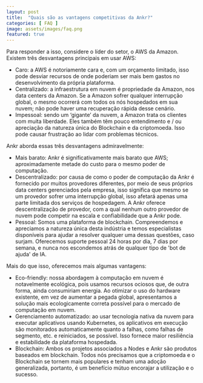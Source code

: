 ```yaml
---
layout: post
title:  "Quais são as vantagens competitivas da Ankr?"
categories: [ FAQ ]
image: assets/images/faq.png
featured: true
---
```

Para responder a isso, considere o líder do setor, o AWS da Amazon. Existem três desvantagens principais em usar AWS:

* Caro: a AWS é notoriamente cara e, com um orçamento limitado, isso pode desviar recursos de onde poderiam ser mais bem gastos no desenvolvimento da própria plataforma.
* Centralizado: a infraestrutura em nuvem é propriedade da Amazon, nos data centers da Amazon. Se a Amazon sofrer qualquer interrupção global, o mesmo ocorrerá com todos os nós hospedados em sua nuvem; não pode haver uma recuperação rápida desse cenário.
* Impessoal: sendo um ‘gigante’ da nuvem, a Amazon trata os clientes com muita liberdade. Eles também têm pouco entendimento e / ou apreciação da natureza única do Blockchain e da criptomoeda. Isso pode causar frustração ao lidar com problemas técnicos.

Ankr aborda essas três desvantagens admiravelmente:

* Mais barato: Ankr é significativamente mais barato que AWS; aproximadamente metade do custo para o mesmo poder de computação.
* Descentralizado: por causa de como o poder de computação da Ankr é fornecido por muitos provedores diferentes, por meio de seus próprios data centers gerenciados pela empresa, isso significa que mesmo se um provedor sofrer uma interrupção global, isso afetará apenas uma parte limitada dos serviços de hospedagem. A Ankr oferece descentralização de provedor, com a qual nenhum outro provedor de nuvem pode competir na escala e confiabilidade que a Ankr pode.
* Pessoal: Somos uma plataforma de blockchain. Compreendemos e apreciamos a natureza única desta indústria e temos especialistas disponíveis para ajudar a resolver qualquer uma dessas questões, caso surjam. Oferecemos suporte pessoal 24 horas por dia, 7 dias por semana, e nunca nos escondemos atrás de qualquer tipo de 'bot de ajuda' de IA.

Mais do que isso, oferecemos mais algumas vantagens:

* Eco-friendly: nossa abordagem à computação em nuvem é notavelmente ecológica, pois usamos recursos ociosos que, de outra forma, ainda consumiriam energia. Ao otimizar o uso do hardware existente, em vez de aumentar a pegada global, apresentamos a solução mais ecologicamente correta possível para o mercado de computação em nuvem.
* Gerenciamento automatizado: ao usar tecnologia nativa da nuvem para executar aplicativos usando Kubernetes, os aplicativos em execução são monitorados automaticamente quanto a falhas, como falhas de segmento, etc. e reiniciados, se possível. Isso fornece maior resiliência e estabilidade da plataforma hospedada.
* Blockchain: Ambos os projetos associados a Nodes e Ankr são produtos baseados em blockchain. Todos nós precisamos que a criptomoeda e o Blockchain se tornem mais populares e tenham uma adoção generalizada, portanto, é um benefício mútuo encorajar a utilização e o sucesso.
